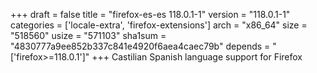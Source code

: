 +++
draft = false
title = "firefox-es-es 118.0.1-1"
version = "118.0.1-1"
categories = ['locale-extra', 'firefox-extensions']
arch = "x86_64"
size = "518560"
usize = "571103"
sha1sum = "4830777a9ee852b337c841e4920f6aea4caec79b"
depends = "['firefox>=118.0.1']"
+++
Castilian Spanish language support for Firefox